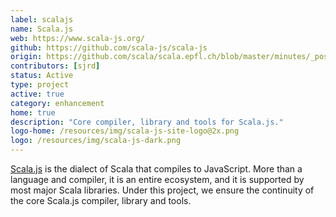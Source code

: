```yaml
---
label: scalajs
name: Scala.js
web: https://www.scala-js.org/
github: https://github.com/scala-js/scala-js
origin: https://github.com/scala/scala.epfl.ch/blob/master/minutes/_posts/2016-06-06-may-9-2016.md#proposal-scp-005-ensurance-of-continuity-of-scalajs-project
contributors: [sjrd]
status: Active
type: project
active: true
category: enhancement
home: true
description: "Core compiler, library and tools for Scala.js."
logo-home: /resources/img/scala-js-site-logo@2x.png
logo: /resources/img/scala-js-dark.png
---
```


[Scala.js](https://www.scala-js.org/) is the dialect of Scala that compiles to JavaScript.
More than a language and compiler, it is an entire ecosystem, and it is supported by most major Scala libraries.
Under this project, we ensure the continuity of the core Scala.js compiler, library and tools.
